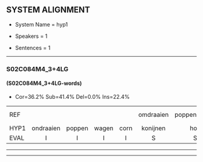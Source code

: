 
## SYSTEM ALIGNMENT

- System Name = hyp1

- Speakers = 1

- Sentences = 1

---

### S02C084M4_3+4LG

#### (S02C084M4_3+4LG-words)

- Cor=36.2%	Sub=41.4%	Del=0.0%	Ins=22.4%

|  |  |  |  |  |  |  |  |  |  |  |  |  |  |  |  |  |  |  |  |  |  |  |  |  |  |  |  |  |  |  |  |  |  |  |  |  |  |  |  |  |  |  |  |  |  |  |  |  |  |  |  |  |  |  |  |  |  |  |
|:--- |:---:|:---:|:---:|:---:|:---:|:---:|:---:|:---:|:---:|:---:|:---:|:---:|:---:|:---:|:---:|:---:|:---:|:---:|:---:|:---:|:---:|:---:|:---:|:---:|:---:|:---:|:---:|:---:|:---:|:---:|:---:|:---:|:---:|:---:|:---:|:---:|:---:|:---:|:---:|:---:|:---:|:---:|:---:|:---:|:---:|:---:|:---:|:---:|:---:|:---:|:---:|:---:|:---:|:---:|:---:|:---:|:---:|:---:|
| REF |  |  |  |  | omdraaien | poppenwagen | * | konijnenhok | * | elastiekje | ruziemaken | teddybeer | dierentuin |  | paddenstoelen | verstoppertje | * | wasmachine | fototoestel | toiletpapier | vrachtwagen | buurmannen |  | vogelkooi | olifant |  | schommelen | iedereen | *(schoenwinkel) | knutselen | ophangen | verjaardag |  |  |  | * | * | tandenborstel | lucifer | slaapkamer | achterdeur | ziekenhuis |  | * | afblijven | kabouter | washandje | sneeuwwitje | goeiendag | * | vakantie |  |  | limonade | autorijden | eindelijk | familie | chocolade |
| HYP1 | ondraaien | poppen | wagen | corn | konijnen | hok | e | ellas | tikje | ruzie | maken | teddiber | dierentuin | paddestolen | verstopperd | je | wasmaa | wasmachina | fototoestel | toiletpapier | vrachtwagen | buurmannen | vogel | kooi | olifant | schoa | schommellen | iedereen | schoonwinkel | knutselen | ophangen | verjaardag | s | sprookel | s | boek | tanden | borstel | wichever | slaapkamer | achterdeur | ziekenhuis | nee | scgerig | afblijven | kabouter | washandje | sneewitje | goeiendag | v | vakantie | dimonada | ui | to | redden | eindelijk | familie | chocolade |
| EVAL | I | I | I | I | S | S | S | S | S | S | S | S |  | I | S | S | S | S |  |  |  |  | I | S |  | I | S |  | S |  |  |  | I | I | I | S | S | S | S |  |  |  | I | S |  |  |  | S |  | S |  | I | I | S | S |  |  |  |
---

---
